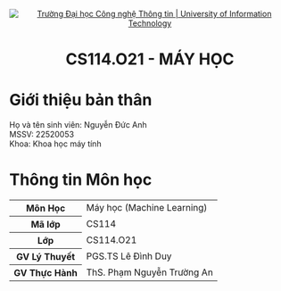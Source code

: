<p align="center">
  <a href="https://www.uit.edu.vn/" title="Trường Đại học Công nghệ Thông tin" style="border: 5;">
    <img src="https://i.imgur.com/WmMnSRt.png" alt="Trường Đại học Công nghệ Thông tin | University of Information Technology">
  </a>
</p>
<h1 align="center"><b>CS114.O21 - MÁY HỌC</b></h1>

# Giới thiệu bản thân
Họ và tên sinh viên: Nguyễn Đức Anh</br>
MSSV: 22520053 </br>
Khoa: Khoa học máy tính 

# Thông tin Môn học
<table>
  <tr><th>Môn Học     </th><td>Máy học (Machine Learning)</td></tr>
  <tr><th>Mã lớp      </th><td>CS114                     </td></tr>
  <tr><th>Lớp         </th><td>CS114.O21                 </td></tr>
  <tr><th>GV Lý Thuyết</th><td>PGS.TS Lê Đình Duy        </td></tr>
  <tr><th>GV Thực Hành</th><td>ThS. Phạm Nguyễn Trường An</td></tr>
</table>
